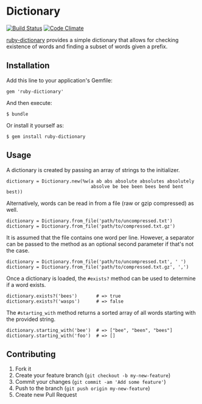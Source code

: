 # Dictionary

[![Build Status](https://secure.travis-ci.org/mhuggins/ruby-dictionary.png)](http://travis-ci.org/mhuggins/ruby-dictionary)
[![Code Climate](https://codeclimate.com/github/mhuggins/ruby-dictionary.png)](https://codeclimate.com/github/mhuggins/ruby-dictionary)

[ruby-dictionary](https://github.com/mhuggins/ruby-dictionary) provides a
simple dictionary that allows for checking existence of words and finding a
subset of words given a prefix.

## Installation

Add this line to your application's Gemfile:

    gem 'ruby-dictionary'

And then execute:

    $ bundle

Or install it yourself as:

    $ gem install ruby-dictionary

## Usage

A dictionary is created by passing an array of strings to the initializer.

    dictionary = Dictionary.new(%w(a ab abs absolute absolutes absolutely
                                   absolve be bee been bees bend bent best))

Alternatively, words can be read in from a file (raw or gzip compressed) as
well.

    dictionary = Dictionary.from_file('path/to/uncompressed.txt')
    dictionary = Dictionary.from_file('path/to/compressed.txt.gz')

It is assumed that the file contains one word per line.  However, a separator
can be passed to the method as an optional second parameter if that's not the
case.

    dictionary = Dictionary.from_file('path/to/uncompressed.txt', ' ')
    dictionary = Dictionary.from_file('path/to/compressed.txt.gz', ',')

Once a dictionary is loaded, the `#exists?` method can be used to determine if
a word exists.

    dictionary.exists?('bees')       # => true
    dictionary.exists?('wasps')      # => false

The `#starting_with` method returns a sorted array of all words starting with
the provided string.

    dictionary.starting_with('bee')  # => ["bee", "been", "bees"]
    dictionary.starting_with('foo')  # => []

## Contributing

1. Fork it
2. Create your feature branch (`git checkout -b my-new-feature`)
3. Commit your changes (`git commit -am 'Add some feature'`)
4. Push to the branch (`git push origin my-new-feature`)
5. Create new Pull Request
